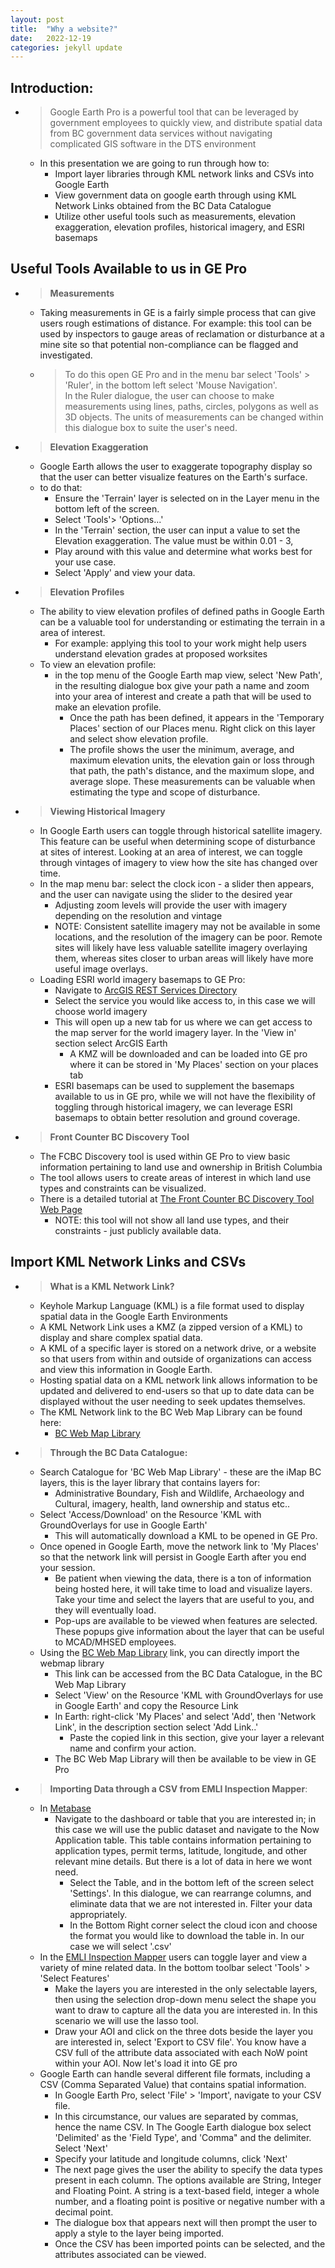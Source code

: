```yaml
---
layout: post
title:  "Why a website?"
date:   2022-12-19
categories: jekyll update
---
```


## Introduction:
- > Google Earth Pro is a powerful tool that can be leveraged by government employees to quickly view, and distribute spatial data from BC government data services without navigating complicated GIS software in the DTS environment
    - In this presentation we are going to run through how to:
        - Import layer libraries through KML network links and CSVs into Google Earth
        - View government data on google earth through using KML Network Links obtained from the BC Data Catalogue
        - Utilize other useful tools such as measurements, elevation exaggeration, elevation profiles, historical imagery, and ESRI basemaps


## Useful Tools Available to us in GE Pro
- > **Measurements**
    - Taking measurements in GE is a fairly simple process that can give users rough estimations of distance. For example: this tool can be used by inspectors to gauge areas of reclamation or disturbance at a mine site so that potential non-compliance can be flagged and investigated. 
    - > To do this open GE Pro and in the menu bar select 'Tools' > 'Ruler', in the bottom left select 'Mouse Navigation'. <br>
    In the Ruler dialogue, the user can choose to make measurements using lines, paths, circles, polygons as well as 3D objects. The units of measurements can be changed within this dialogue box to suite the user's need. 

- > **Elevation Exaggeration**
    - Google Earth allows the user to exaggerate topography display so that the user can better visualize features on the Earth's surface.
    - to do that:
        - Ensure the 'Terrain' layer is selected on in the Layer menu in the bottom left of the screen.
        - Select 'Tools'> 'Options...'
        - In the 'Terrain' section, the user can input a value to set the Elevation exaggeration. The value must be within 0.01 - 3,
        - Play around with this value and determine what works best for your use case.
        - Select 'Apply' and view your data.

- > **Elevation Profiles**
    - The ability to view elevation profiles of defined paths in Google Earth can be a valuable tool for understanding or estimating the terrain in a area of interest.
        - For example: applying this tool to your work might help users understand elevation grades at proposed worksites
    - To view an elevation profile:
        - in the top menu of the Google Earth map view, select 'New Path', in the resulting dialogue box give your path a name and zoom into your area of interest and create a path that will be used to make an elevation profile.
            - Once the path has been defined, it appears in the 'Temporary Places' section of our Places menu. Right click on this layer and select show elevation profile. 
            - The profile shows the user the minimum, average, and maximum elevation units, the elevation gain or loss through that path, the path's distance, and the maximum slope, and average slope. These measurements can be valuable when estimating the type and scope of disturbance.

- > **Viewing Historical Imagery**
    - In Google Earth users can toggle through historical satellite imagery. This feature can be useful when determining scope of disturbance at sites of interest. Looking at an area of interest, we can toggle through vintages of imagery to view how the site has changed over time. 
    - In the map menu bar: select the clock icon - a slider then appears, and the user can navigate using the slider to the desired year
        - Adjusting zoom levels will provide the user with imagery depending on the resolution and vintage
        - NOTE: Consistent satellite imagery may not be available in some locations, and the resolution of the imagery can be poor. Remote sites will likely have less valuable satellite imagery overlaying them, whereas sites closer to urban areas will likely have more useful image overlays.
    - Loading ESRI world imagery basemaps to GE Pro:
        - Navigate to [ArcGIS REST Services Directory](https://services.arcgisonline.com/arcgis/rest/services)
        - Select the service you would like access to, in this case we will choose world imagery
        - This will open up a new tab for us where we can get access to the map server for the world imagery layer. In the 'View in' section select ArcGIS Earth
            - A KMZ will be downloaded and can be loaded into GE pro where it can be stored in 'My Places' section on your places tab
        - ESRI basemaps can be used to supplement the basemaps available to us in GE pro, while we will not have the flexibility of toggling through historical imagery, we can leverage ESRI basemaps to obtain better resolution and ground coverage.

- > **Front Counter BC Discovery Tool**
    - The FCBC Discovery tool is used within GE Pro to view basic information pertaining to land use and ownership in British Columbia 
    - The tool allows users to create areas of interest in which land use types and constraints can be visualized. 
    - There is a detailed tutorial at [The Front Counter BC Discovery Tool Web Page](https://portal.nrs.gov.bc.ca/web/client/-/frontcounter-bc-discovery-tool)
        - NOTE: this tool will not show all land use types, and their constraints - just publicly available data.


## Import KML Network Links and CSVs
- > **What is a KML Network Link?**
    - Keyhole Markup Language (KML) is a file format used to display spatial data in the Google Earth Environments
    - A KML Network Link uses a KMZ (a zipped version of a KML) to display and share complex spatial data.
    - A KML of a specific layer is stored on a network drive, or a website so that users from within and outside of organizations can access and view this information in Google Earth.
    - Hosting spatial data on a KML network link allows information to be updated and delivered to end-users so that up to date data can be displayed without the user needing to seek updates themselves.  
    - The KML Network link to the BC Web Map Library can be found here:
        - [BC Web Map Library](https://catalogue.data.gov.bc.ca/dataset/bc-web-map-library)

- > **Through the BC Data Catalogue:**
    - Search Catalogue for 'BC Web Map Library' - these are the iMap BC layers, this is the layer library that contains layers for:
        - Administrative Boundary, Fish and Wildlife, Archaeology and Cultural, imagery, health, land ownership and status etc..
    - Select 'Access/Download' on the Resource 'KML with GroundOverlays for use in Google Earth'
        - This will automatically download a KML to be opened in GE Pro.
    - Once opened in Google Earth, move the network link to 'My Places' so that the network link will persist in Google Earth after you end your session.
        - Be patient when viewing the data, there is a ton of information being hosted here, it will take time to load and visualize layers. Take your time and select the layers that are useful to you, and they will eventually load.
        - Pop-ups are available to be viewed when features are selected. These popups give information about the layer that can be useful to MCAD/MHSED employees.
    - Using the [BC Web Map Library](https://openmaps.gov.bc.ca/kml/geo/BCGov_Web_Map_Library.kml) link, you can directly import the webmap library
        - This link can be accessed from the BC Data Catalogue, in the BC Web Map Library
        - Select 'View' on the Resource 'KML with GroundOverlays for use in Google Earth' and copy the Resource Link
        - In Earth: right-click 'My Places' and select 'Add', then 'Network Link', in the description section select 'Add Link..'
            - Paste the copied link in this section, give your layer a relevant name and confirm your action.
        - The BC Web Map Library will then be available to be view in GE Pro


- > **Importing Data through a CSV from EMLI Inspection Mapper**:
    - In [Metabase](https://metabase-4c2ba9-prod.apps.silver.devops.gov.bc.ca/)
        - Navigate to the dashboard or table that you are interested in; in this case we will use the public dataset and navigate to the Now Application table. This table contains information pertaining to application types, permit terms, latitude, longitude, and other relevant mine details. But there is a lot of data in here we wont need.
            - Select the Table, and in the bottom left of the screen select 'Settings'. In this dialogue, we can rearrange columns, and eliminate data that we are not interested in. Filter your data appropriately.
            - In the Bottom Right corner select the cloud icon and choose the format you would like to download the table in. In our case we will select '.csv'
    - In the [EMLI Inspection Mapper](https://governmentofbc.maps.arcgis.com/apps/webappviewer/index.html?id=f024193c07a04a28b678170e1e2046f6#) users can toggle layer and view a variety of mine related data. In the bottom toolbar select 'Tools' > 'Select Features'
        - Make the layers you are interested in the only selectable layers, then using the selection drop-down menu select the shape you want to draw to capture all the data you are interested in. In this scenario we will use the lasso tool. 
        - Draw your AOI and click on the three dots beside the layer you are interested in, select 'Export to CSV file'. You know have a CSV full of the attribute data associated with each NoW point within your AOI. Now let's load it into GE pro
    - Google Earth can handle several different file formats, including a CSV (Comma Separated Value) that contains spatial information.
        - In Google Earth Pro, select 'File' > 'Import', navigate to your CSV file.
        - In this circumstance, our values are separated by commas, hence the name CSV. In The Google Earth dialogue box select 'Delimited' as the 'Field Type', and 'Comma" and the delimiter. Select 'Next'
        - Specify your latitude and longitude columns, click 'Next'
        - The next page gives the user the ability to specify the data types present in each column. The options available are String, Integer and Floating Point. A string is a text-based field, integer a whole number, and a floating point is positive or negative number with a decimal point.
        - The dialogue box that appears next will then prompt the user to apply a style to the layer being imported.
        - Once the CSV has been imported points can be selected, and the attributes associated can be viewed.



